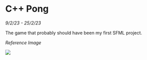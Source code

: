 # C++ Pong
*9/2/23 - 25/2/23*

The game that probably should have been my first SFML project.

*Reference Image*

<img src="https://user-images.githubusercontent.com/2433219/94984423-03b57400-0509-11eb-91b0-974280cec0a2.png">
